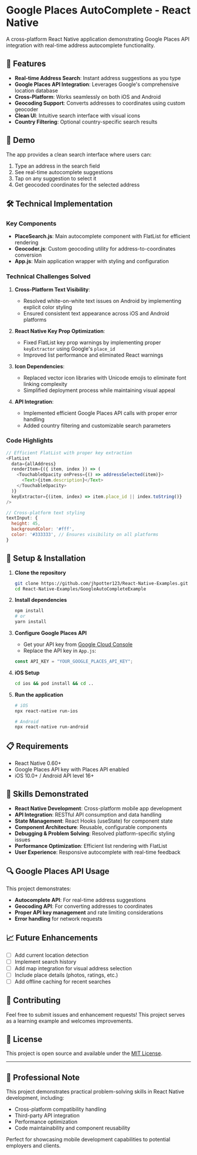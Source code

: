 # Google Places AutoComplete - React Native

A cross-platform React Native application demonstrating Google Places API integration with real-time address autocomplete functionality.

## 🚀 Features

- **Real-time Address Search**: Instant address suggestions as you type
- **Google Places API Integration**: Leverages Google's comprehensive location database
- **Cross-Platform**: Works seamlessly on both iOS and Android
- **Geocoding Support**: Converts addresses to coordinates using custom geocoder
- **Clean UI**: Intuitive search interface with visual icons
- **Country Filtering**: Optional country-specific search results

## 📱 Demo

The app provides a clean search interface where users can:
1. Type an address in the search field
2. See real-time autocomplete suggestions
3. Tap on any suggestion to select it
4. Get geocoded coordinates for the selected address

## 🛠 Technical Implementation

### Key Components

- **PlaceSearch.js**: Main autocomplete component with FlatList for efficient rendering
- **Geocoder.js**: Custom geocoding utility for address-to-coordinates conversion
- **App.js**: Main application wrapper with styling and configuration

### Technical Challenges Solved

1. **Cross-Platform Text Visibility**: 
   - Resolved white-on-white text issues on Android by implementing explicit color styling
   - Ensured consistent text appearance across iOS and Android platforms

2. **React Native Key Prop Optimization**:
   - Fixed FlatList key prop warnings by implementing proper `keyExtractor` using Google's `place_id`
   - Improved list performance and eliminated React warnings

3. **Icon Dependencies**:
   - Replaced vector icon libraries with Unicode emojis to eliminate font linking complexity
   - Simplified deployment process while maintaining visual appeal

4. **API Integration**:
   - Implemented efficient Google Places API calls with proper error handling
   - Added country filtering and customizable search parameters

### Code Highlights

```javascript
// Efficient FlatList with proper key extraction
<FlatList
  data={allAddress}
  renderItem={({ item, index }) => (
    <TouchableOpacity onPress={() => addressSelected(item)}>
      <Text>{item.description}</Text>
    </TouchableOpacity>
  )}
  keyExtractor={(item, index) => item.place_id || index.toString()}
/>
```

```javascript
// Cross-platform text styling
textInput: {
  height: 45,
  backgroundColor: '#fff',
  color: '#333333', // Ensures visibility on all platforms
}
```

## 🔧 Setup & Installation

1. **Clone the repository**
   ```bash
   git clone https://github.com/jhpotter123/React-Native-Examples.git
   cd React-Native-Examples/GoogleAutoCompleteExample
   ```

2. **Install dependencies**
   ```bash
   npm install
   # or
   yarn install
   ```

3. **Configure Google Places API**
   - Get your API key from [Google Cloud Console](https://console.cloud.google.com/)
   - Replace the API key in `App.js`:
   ```javascript
   const API_KEY = "YOUR_GOOGLE_PLACES_API_KEY";
   ```

4. **iOS Setup**
   ```bash
   cd ios && pod install && cd ..
   ```

5. **Run the application**
   ```bash
   # iOS
   npx react-native run-ios
   
   # Android
   npx react-native run-android
   ```

## 📋 Requirements

- React Native 0.60+
- Google Places API key with Places API enabled
- iOS 10.0+ / Android API level 16+

## 🎯 Skills Demonstrated

- **React Native Development**: Cross-platform mobile app development
- **API Integration**: RESTful API consumption and data handling
- **State Management**: React Hooks (useState) for component state
- **Component Architecture**: Reusable, configurable components
- **Debugging & Problem Solving**: Resolved platform-specific styling issues
- **Performance Optimization**: Efficient list rendering with FlatList
- **User Experience**: Responsive autocomplete with real-time feedback

## 🔍 Google Places API Usage

This project demonstrates:
- **Autocomplete API**: For real-time address suggestions
- **Geocoding API**: For converting addresses to coordinates
- **Proper API key management** and rate limiting considerations
- **Error handling** for network requests

## 📈 Future Enhancements

- [ ] Add current location detection
- [ ] Implement search history
- [ ] Add map integration for visual address selection
- [ ] Include place details (photos, ratings, etc.)
- [ ] Add offline caching for recent searches

## 🤝 Contributing

Feel free to submit issues and enhancement requests! This project serves as a learning example and welcomes improvements.

## 📄 License

This project is open source and available under the [MIT License](LICENSE).

---

## 💼 Professional Note

This project demonstrates practical problem-solving skills in React Native development, including:
- Cross-platform compatibility handling
- Third-party API integration
- Performance optimization
- Code maintainability and component reusability

Perfect for showcasing mobile development capabilities to potential employers and clients.